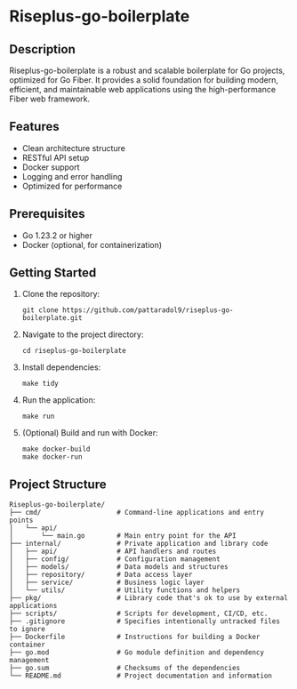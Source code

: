 # Riseplus-go-boilerplate

## Description

Riseplus-go-boilerplate is a robust and scalable boilerplate for Go projects, optimized for Go Fiber. It provides a solid foundation for building modern, efficient, and maintainable web applications using the high-performance Fiber web framework.

## Features

- Clean architecture structure
- RESTful API setup
- Docker support
- Logging and error handling
- Optimized for performance

## Prerequisites

- Go 1.23.2 or higher
- Docker (optional, for containerization)

## Getting Started

1. Clone the repository:

   ```
   git clone https://github.com/pattaradol9/riseplus-go-boilerplate.git
   ```

2. Navigate to the project directory:

   ```
   cd riseplus-go-boilerplate
   ```

3. Install dependencies:

   ```
   make tidy
   ```

4. Run the application:

   ```
   make run
   ```

5. (Optional) Build and run with Docker:
   ```
   make docker-build
   make docker-run
   ```

## Project Structure

```
Riseplus-go-boilerplate/
├── cmd/                   # Command-line applications and entry points
│   └── api/
│       └── main.go        # Main entry point for the API
├── internal/              # Private application and library code
│   ├── api/               # API handlers and routes
│   ├── config/            # Configuration management
│   ├── models/            # Data models and structures
│   ├── repository/        # Data access layer
│   ├── service/           # Business logic layer
│   └── utils/             # Utility functions and helpers
├── pkg/                   # Library code that's ok to use by external applications
├── scripts/               # Scripts for development, CI/CD, etc.
├── .gitignore             # Specifies intentionally untracked files to ignore
├── Dockerfile             # Instructions for building a Docker container
├── go.mod                 # Go module definition and dependency management
├── go.sum                 # Checksums of the dependencies
└── README.md              # Project documentation and information
```



